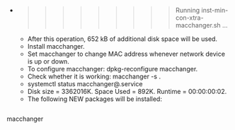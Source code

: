 * >>>>>>>>> Running inst-min-con-xtra-macchanger.sh ...
  * After this operation, 652 kB of additional disk space will be used.
  * Install macchanger.
  * Set macchanger to change MAC address whenever network device is up or down.
  * To configure macchanger: dpkg-reconfigure macchanger.
  * Check whether it is working: macchanger -s .
  * systemctl status macchanger@.service
  * Disk size = 3362016K. Space Used = 892K. Runtime = 00:00:00:02.
  * The following NEW packages will be installed:
  ```bash
macchanger
  ```
